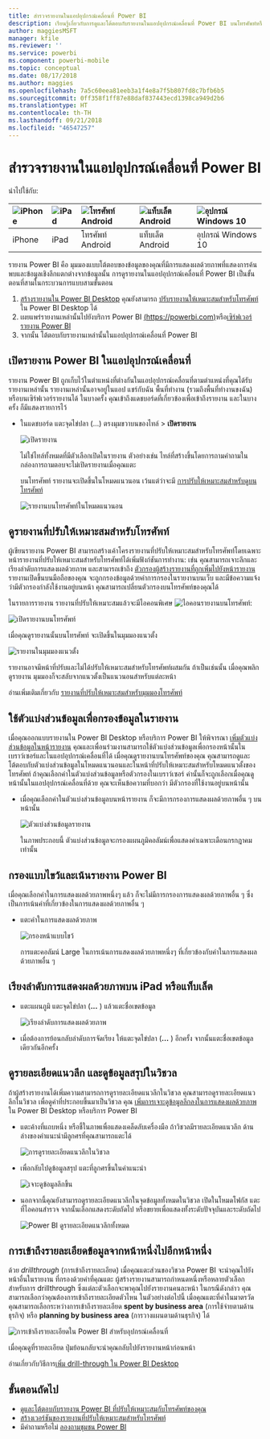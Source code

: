 ```yaml
---
title: สำรวจรายงานในแอปอุปกรณ์เคลื่อนที่ Power BI
description: เรียนรู้เกี่ยวกับการดูและโต้ตอบกับรายงานในแอปอุปกรณ์เคลื่อนที่ Power BI บนโทรศัพท์หรือแท็บเล็ตของคุณ คุณสร้างรายงานในบริการ Power BI หรือ Power BI Desktop จาก นั้น ก็สามารถโต้ตอบกับรายงานเหล่านั้นได้ในแอปอุปกรณ์เคลื่อนที่
author: maggiesMSFT
manager: kfile
ms.reviewer: ''
ms.service: powerbi
ms.component: powerbi-mobile
ms.topic: conceptual
ms.date: 08/17/2018
ms.author: maggies
ms.openlocfilehash: 7a5c60eea81eeb3a1f4e8a7f5b807fd8c7bfb6b5
ms.sourcegitcommit: 0ff358f1ff87e88daf837443ecd1398ca949d2b6
ms.translationtype: HT
ms.contentlocale: th-TH
ms.lasthandoff: 09/21/2018
ms.locfileid: "46547257"
---
```

# <a name="explore-reports-in-the-power-bi-mobile-apps"></a>สำรวจรายงานในแอปอุปกรณ์เคลื่อนที่ Power BI
นำไปใช้กับ:

| ![iPhone](././media/mobile-reports-in-the-mobile-apps/ios-logo-40-px.png) | ![iPad](././media/mobile-reports-in-the-mobile-apps/ios-logo-40-px.png) | ![โทรศัพท์ Android](././media/mobile-reports-in-the-mobile-apps/android-logo-40-px.png) | ![แท็บเล็ต Android](././media/mobile-reports-in-the-mobile-apps/android-logo-40-px.png) | ![อุปกรณ์ Windows 10](./media/mobile-reports-in-the-mobile-apps/win-10-logo-40-px.png) |
|:--- |:--- |:--- |:--- |:--- |
| iPhone |iPad |โทรศัพท์ Android |แท็บเล็ต Android |อุปกรณ์ Windows 10 |

รายงาน Power BI คือ มุมมองแบบโต้ตอบของข้อมูลของคุณที่มีการแสดงผลด้วยภาพที่แสดงการค้นพบและข้อมูลเชิงลึกแตกต่างจากข้อมูลนั้น การดูรายงานในแอปอุปกรณ์เคลื่อนที่ Power BI เป็นขั้นตอนที่สามในกระบวนการแบบสามขั้นตอน

1. [สร้างรายงานใน Power BI Desktop](../../desktop-report-view.md) คุณยังสามารถ [ปรับรายงานให้เหมาะสมสำหรับโทรศัพท์](mobile-apps-view-phone-report.md) ใน Power BI Desktop ได้ 
2. เผยแพร่รายงานเหล่านั้นไปยังบริการ Power BI [(https://powerbi.com)](https://powerbi.com)หรือ[เซิร์ฟเวอร์รายงาน Power BI](../../report-server/get-started.md)  
3. จากนั้น โต้ตอบกับรายงานเหล่านั้นในแอปอุปกรณ์เคลื่อนที่ Power BI

## <a name="open-a-power-bi-report-in-the-mobile-app"></a>เปิดรายงาน Power BI ในแอปอุปกรณ์เคลื่อนที่
รายงาน Power BI ถูกเก็บไว้ในตำแหน่งที่ต่างกันในแอปอุปกรณ์เคลื่อนที่ตามตำแหน่งที่คุณได้รับรายงานเหล่านั้น รายงานเหล่านั้นอาจอยู่ในแอป แชร์กับฉัน พื้นที่ทำงาน (รวมถึงพื้นที่ทำงานขงฉัน) หรือบนเซิร์ฟเวอร์รายงานได้ ในบางครั้ง คุณเข้าถึงแดชบอร์ดที่เกี่ยวข้องเพื่อเข้าถึงรายงาน และในบางครั้ง ก็มีแสดงรายการไว้

* ในแดชบอร์ด แตะจุดไข่ปลา (...) ตรงมุมขวาบนของไทล์ > **เปิดรายงาน**
  
  ![เปิดรายงาน](./media/mobile-reports-in-the-mobile-apps/power-bi-android-open-report-tile.png)
  
  ไม่ใช่ไทล์ทั้งหมดที่มีตัวเลือกเปิดในรายงาน ตัวอย่างเช่น ไทล์ที่สร้างขึ้นโดยการถามคำถามในกล่องการถามตอบจะไม่เปิดรายงานเมื่อคุณแตะ 
  
  บนโทรศัพท์ รายงานจะเปิดขึ้นในโหมดแนวนอน เว้นแต่ว่าจะมี [การปรับให้เหมาะสมสำหรับดูบนโทรศัพท์](mobile-reports-in-the-mobile-apps.md#view-reports-optimized-for-phones)
  
  ![รายงานบนโทรศัพท์ในโหมดแนวนอน](./media/mobile-reports-in-the-mobile-apps/power-bi-iphone-report-landscape.png)

## <a name="view-reports-optimized-for-phones"></a>ดูรายงานที่ปรับให้เหมาะสมสำหรับโทรศัพท์
ผู้เขียนรายงาน Power BI สามารถสร้างเค้าโครงรายงานที่ปรับให้เหมาะสมสำหรับโทรศัพท์โดยเฉพาะ หน้ารายงานที่ปรับให้เหมาะสมสำหรับโทรศัพท์ได้เพิ่มฟังก์ชันการทำงาน: เช่น คุณสามารถเจาะลึกและเรียงลำดับการแสดงผลด้วยภาพ และสามารถเข้าถึง [ตัวกรองผู้สร้างรายงานที่ถูกเพิ่มไปยังหน้ารายงาน](mobile-apps-view-phone-report.md#filter-the-report-page-on-a-phone) รายงานเปิดขึ้นบนมือถือของคุณ จะถูกกรองข้อมูลด้วยค่าการกรองในรายงานบนเว็บ และมีข้อความแจ้งว่ามีตัวกรองกำลังใช้งานอยู่บนหน้า คุณสามารถเปลี่ยนตัวกรองบนโทรศัพท์ของคุณได้

ในรายการรายงาน รายงานที่ปรับให้เหมาะสมแล้วจะมีไอคอนพิเศษ ![ไอคอนรายงานบนโทรศัพท์](./media/mobile-reports-in-the-mobile-apps/power-bi-phone-report-icon.png):

![เปิดรายงานบนโทรศัพท์](./media/mobile-reports-in-the-mobile-apps/power-bi-android-phone-report.png)

เมื่อคุณดูรายงานนั้นบนโทรศัพท์ จะเปิดขึ้นในมุมมองแนวตั้ง

![รายงานในมุมมองแนวตั้ง](./media/mobile-reports-in-the-mobile-apps/07-power-bi-phone-report-portrait.png)

 รายงานอาจมีหน้าที่ปรับและไม่ได้ปรับให้เหมาะสมสำหรับโทรศัพท์ผสมกัน ถ้าเป็นเช่นนั้น เมื่อคุณพลิกดูรายงาน มุมมองก็จะสลับจากแนวตั้งเป็นแนวนอนสำหรับแต่ละหน้า

อ่านเพิ่มเติมเกี่ยวกับ [รายงานที่ปรับให้เหมาะสมสำหรับมุมมองโทรศัพท์](mobile-apps-view-phone-report.md)

## <a name="use-slicers-to-filter-a-report"></a>ใช้ตัวแบ่งส่วนข้อมูลเพื่อกรองข้อมูลในรายงาน
เมื่อคุณออกแบบรายงานใน Power BI Desktop หรือบริการ Power BI ให้พิจารณา [เพิ่มตัวแบ่งส่วนข้อมูลในหน้ารายงาน](../../visuals/power-bi-visualization-slicers.md) คุณและเพื่อนร่วมงานสามารถใช้ตัวแบ่งส่วนข้อมูลเพื่อกรองหน้านั้นในเบราว์เซอร์และในแอปอุปกรณ์เคลื่อนที่ได้ เมื่อคุณดูรายงานบนโทรศัพท์ของคุณ คุณสามารถดูและโต้ตอบกับตัวแบ่งส่วนข้อมูลในโหมดแนวนอนและในหน้าที่ปรับให้เหมาะสมสำหรับโหมดแนวตั้งของโทรศัพท์ ถ้าคุณเลือกค่าในตัวแบ่งส่วนข้อมูลหรือตัวกรองในเบราว์เซอร์ ค่านั้นก็จะถูกเลือกเมื่อคุณดูหน้านั้นในแอปอุปกรณ์เคลื่อนที่ด้วย คุณจะเห็นข้อความที่บอกว่า มีตัวกรองที่ใช้งานอยู่บนหน้านั้น  

* เมื่อคุณเลือกค่าในตัวแบ่งส่วนข้อมูลบนหน้ารายงาน ก็จะมีการกรองการแสดงผลด้วยภาพอื่น ๆ บนหน้านั้น
  
  ![ตัวแบ่งส่วนข้อมูลรายงาน](./media/mobile-reports-in-the-mobile-apps/power-bi-android-tablet-report-slicer.png)
  
  ในภาพประกอบนี้ ตัวแบ่งส่วนข้อมูลจะกรองแผนภูมิคอลัมน์เพื่อแสดงค่าเฉพาะเดือนกรกฎาคมเท่านั้น

## <a name="cross-filter-and-highlight-a-report"></a>กรองแบบไขว้และเน้นรายงาน Power BI
เมื่อคุณเลือกค่าในการแสดงผลด้วยภาพหนึ่งๆ แล้ว ก็จะไม่มีการกรองการแสดงผลด้วยภาพอื่น ๆ ซึ่งเป็นการเน้นค่าที่เกี่ยวข้องในการแสดงผลด้วยภาพอื่น ๆ

* แตะค่าในการแสดงผลด้วยภาพ
  
  ![กรองหน้าแบบไขว้](./media/mobile-reports-in-the-mobile-apps/power-bi-android-tablet-report-highlight.png)
  
  การแตะคอลัมน์ Large ในการเน้นการแสดงผลด้วยภาพหนึ่งๆ ที่เกี่ยวข้องกับค่าในการแสดงผลด้วยภาพอื่น ๆ 

## <a name="sort-a-visual-on-an-ipad-or-a-tablet"></a>เรียงลำดับการแสดงผลด้วยภาพบน iPad หรือแท็บเล็ต
* แตะแผนภูมิ แตะจุดไข่ปลา (**...** ) แล้วแตะชื่อเขตข้อมูล
  
   ![เรียงลำดับการแสดงผลด้วยภาพ](./media/mobile-reports-in-the-mobile-apps/power-bi-android-tablet-report-sort.png)
* เมื่อต้องการย้อนกลับลำดับการจัดเรียง ให้แตะจุดไข่ปลา (**...** ) อีกครั้ง จากนั้นแตะชื่อเขตข้อมูลเดียวกันอีกครั้ง

## <a name="drill-down-and-up-in-a-visual"></a>ดูรายละเอียดแนวลึก และดูข้อมูลสรุปในวิชวล
ถ้าผู้สร้างรายงานได้เพิ่มความสามารถการดูรายละเอียดแนวลึกในวิชวล คุณสามารถดูรายละเอียดแนวลึกในวิชวล เพื่อดูค่าที่ประกอบขึ้นมาเป็นวิชวล คุณ [เพิ่มการเจาะดูข้อมูลลึกลงในการแสดงผลด้วยภาพ](../end-user-drill.md) ใน Power BI Desktop หรือบริการ Power BI 

* แตะค้างที่แถบหนึ่ง หรือชี้ในภาพเพื่อแสดงเคล็ดลับเครื่องมือ ถ้าวิชวลมีรายละเอียดแนวลึก ด้านล่างของคำแนะนำมีลูกศรที่คุณสามารถแตะได้ 
  
  ![การดูรายละเอียดแนวลึกในวิชวล](./media/mobile-reports-in-the-mobile-apps/power-bi-mobile-drill-down-tooltip.png)

* เพื่อกลับไปดูข้อมูลสรุป แตะที่ลูกศรขึ้นในคำแนะนำ
  
  ![เจาะดูข้อมูลลึกขึ้น](./media/mobile-reports-in-the-mobile-apps/power-bi-mobile-drill-up-tooltip.png)

* นอกจากนี้คุณยังสามารถดูรายละเอียดแนวลึกในจุดข้อมูลทั้งหมดในวิชวล เปิดในโหมดโฟกัส แตะที่ไอคอนสำรวจ จากนั้นเลือกแสดงระดับถัดไป หรือขยายเพื่อแสดงทั้งระดับปัจจุบันและระดับถัดไป

   ![Power BI ดูรายละเอียดแนวลึกทั้งหมด](./media/mobile-reports-in-the-mobile-apps/power-bi-drill-down-all.png)

## <a name="drill-through-from-one-page-to-another"></a>การเข้าถึงรายละเอียดข้อมูลจากหน้าหนึ่งไปอีกหน้าหนึ่ง

ด้วย *drillthrough* (การเข้าถึงรายละเอียด) เมื่อคุณแตะส่วนของวิชวล Power BI จะนำคุณไปยังหน้าอื่นในรายงาน ที่กรองด้วยค่าที่คุณแตะ ผู้สร้างรายงานสามารถกำหนดหนึ่งหรือหลายตัวเลือกสำหรับการ drillthrough ซึ่งแต่ละตัวเลือกจะพาคุณไปยังรายงานคนละหน้า ในกรณีดังกล่าว คุณสามารถเลือกว่าคุณต้องการเข้าถึงรายละเอียดตัวไหน ในตัวอย่างต่อไปนี้ เมื่อคุณแตะที่ค่าในมาตรวัด คุณสามารถเลือกระหว่างการเข้าถึงรายละเอียด **spent by business area** (การใช้จ่ายตามด้านธุรกิจ) หรือ **planning by business area** (การวางแผนตามด้านธุรกิจ) ได้

![การเข้าถึงรายละเอียดใน Power BI สำหรับอุปกรณ์เคลื่อนที่](./media/mobile-reports-in-the-mobile-apps/power-bi-mobile-drill-through-it-spent-report.png)

เมื่อคุณดูที่รายละเอียด ปุ่มย้อนกลับจะนำคุณกลับไปยังรายงานหน้าก่อนหน้า

อ่านเกี่ยวกับวิธีการ[เพิ่ม drill-through ใน Power BI Desktop](../../desktop-drillthrough.md)

## <a name="next-steps"></a>ขั้นตอนถัดไป
* [ดูและโต้ตอบกับรายงาน Power BI ที่ปรับให้เหมาะสมกับโทรศัพท์ของคุณ](mobile-apps-view-phone-report.md)
* [สร้างเวอร์ชันของรายงานที่ปรับให้เหมาะสมสำหรับโทรศัพท์](../../desktop-create-phone-report.md)
* มีคำถามหรือไม่ [ลองถามชุมชน Power BI](http://community.powerbi.com/)

